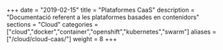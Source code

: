 +++
date        = "2019-02-15"
title       = "Plataformes CaaS"
description = "Documentació referent a les plataformes basades en contenidors"
sections    = "Cloud"
categories  = ["cloud","docker","container","openshift","kubernetes","swarm"]
aliases     = ["/cloud/cloud-caas/"]
weight		= 8
+++